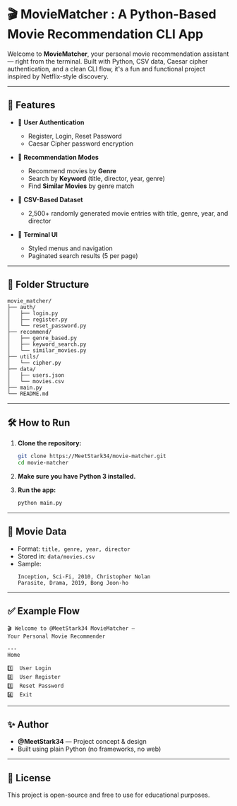 # 🎬 MovieMatcher : A Python-Based Movie Recommendation CLI App

Welcome to **MovieMatcher**, your personal movie recommendation assistant — right from the terminal. Built with Python, CSV data, Caesar cipher authentication, and a clean CLI flow, it's a fun and functional project inspired by Netflix-style discovery.

---

## 🚀 Features

- 🔐 **User Authentication**
  - Register, Login, Reset Password
  - Caesar Cipher password encryption

- 🍿 **Recommendation Modes**
  - Recommend movies by **Genre**
  - Search by **Keyword** (title, director, year, genre)
  - Find **Similar Movies** by genre match

- 📁 **CSV-Based Dataset**
  - 2,500+ randomly generated movie entries with title, genre, year, and director

- 📜 **Terminal UI**
  - Styled menus and navigation
  - Paginated search results (5 per page)

---

## 📂 Folder Structure

```
movie_matcher/
├── auth/
│   ├── login.py
│   ├── register.py
│   └── reset_password.py
├── recommend/
│   ├── genre_based.py
│   ├── keyword_search.py
│   └── similar_movies.py
├── utils/
│   └── cipher.py
├── data/
│   ├── users.json
│   └── movies.csv
├── main.py
└── README.md
```

---

## 🛠️ How to Run

1. **Clone the repository:**
   ```bash
   git clone https://MeetStark34/movie-matcher.git
   cd movie-matcher
   ```

2. **Make sure you have Python 3 installed.**

3. **Run the app:**
   ```bash
   python main.py
   ```

---

## 📝 Movie Data

- Format: `title, genre, year, director`
- Stored in: `data/movies.csv`
- Sample:
  ```
  Inception, Sci-Fi, 2010, Christopher Nolan
  Parasite, Drama, 2019, Bong Joon-ho
  ```

---

## ✅ Example Flow

```
🎬 Welcome to @MeetStark34 MovieMatcher —
Your Personal Movie Recommender

---
Home

1️⃣  User Login 
2️⃣  User Register 
3️⃣  Reset Password
4️⃣  Exit
```

---

## ✨ Author

- **@MeetStark34** — Project concept & design  
- Built using plain Python (no frameworks, no web)

---

## 📄 License

This project is open-source and free to use for educational purposes.
